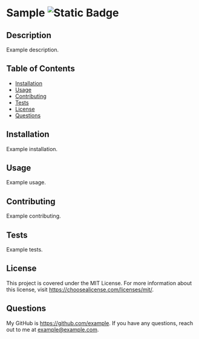 # Sample ![Static Badge](https://img.shields.io/badge/license-MIT_License-green)

## Description

Example description.

## Table of Contents

- [Installation](#installation)
- [Usage](#usage)
- [Contributing](#contributing)
- [Tests](#tests)
- [License](#license)
- [Questions](#questions)

## Installation

Example installation.

## Usage

Example usage.

## Contributing

Example contributing.

## Tests

Example tests.

## License

This project is covered under the MIT License. For more information about this license, visit https://choosealicense.com/licenses/mit/.

## Questions

My GitHub is https://github.com/example. If you have any questions, reach out to me at example@example.com.
